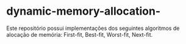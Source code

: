 # dynamic-memory-allocation-
Este repositório possui implementações dos seguintes algoritmos de alocação de memória: First-fit, Best-fit, Worst-fit, Next-fit.
